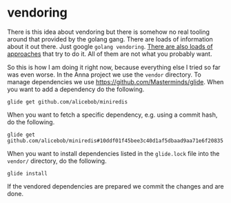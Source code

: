 # vendoring
There is this idea about vendoring but there is somehow no real tooling around
that provided by the golang gang. There are loads of information about it out
there. Just google `golang vendoring`. [There are also loads of
approaches](https://github.com/golang/go/wiki/PackageManagementTools) that try
to do it. All of them are not what you probably want.

So this is how I am doing it right now, because everything else I tried so far
was even worse. In the Anna project we use the `vendor` directory. To manage
dependencies we use https://github.com/Masterminds/glide. When you want to add a
dependency do the following.
```
glide get github.com/alicebob/miniredis
```

When you want to fetch a specific dependency, e.g. using a commit hash, do the
following.
```
glide get github.com/alicebob/miniredis#10ddf01f45bee3c40d1af5dbaad9aa71e6f20835
```

When you want to install dependencies listed in the `glide.lock` file into the
`vendor/` directory, do the following.
```
glide install
```

If the vendored dependencies are prepared we commit the changes and are done.
